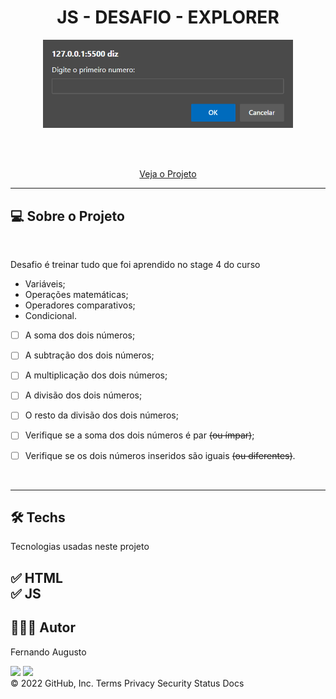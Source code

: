 <h1 align="center">JS - DESAFIO  - EXPLORER </h1>


<p text  align="center"> 
<img width="400" src= "./animation.gif"> 
</p>


<br><br>
<p align="center"> 
    <a href="https://fernandoaugustodev.github.io/JS_desafio_Explorer/" target="_blank" >Veja o Projeto</a>
</p>
<hr>

## 💻 Sobre o Projeto
<br>


<p> Desafio é treinar tudo que foi aprendido no stage 4 do curso 


- Variáveis;
- Operações matemáticas;
- Operadores comparativos;
- Condicional.

- [ ]  A soma dos dois números;
- [ ]  A subtração dos dois números;
- [ ]  A multiplicação dos dois números;
- [ ]  A divisão dos dois números;
- [ ]  O resto da divisão dos dois números;

- [ ]  Verifique se a soma dos dois números é par ~~(ou ímpar)~~;
- [ ]  Verifique se os dois números inseridos são iguais ~~(ou diferentes)~~.
</p>


<br>
<hr>

## 🛠 Techs

Tecnologias usadas neste projeto

✅ HTML <br>
✅ JS   
---

## 👨🏼‍💻 Autor

Fernando Augusto 

 <a href = "mailto:fernandoaugusto883@gmail.com"><img src="https://img.shields.io/badge/-Gmail-%23333?style=for-the-badge&logo=gmail&logoColor=white"        target="_blank"></a>
 <a href="https://www.linkedin.com/in/fernando-augusto-a4ab42164/" target="_blank"><img src="https://img.shields.io/badge/-LinkedIn-%230077B5?style=for-the-badge&logo=linkedin&logoColor=white" target="_blank"></a> 
<br>
© 2022 GitHub, Inc.
Terms Privacy Security Status Docs
